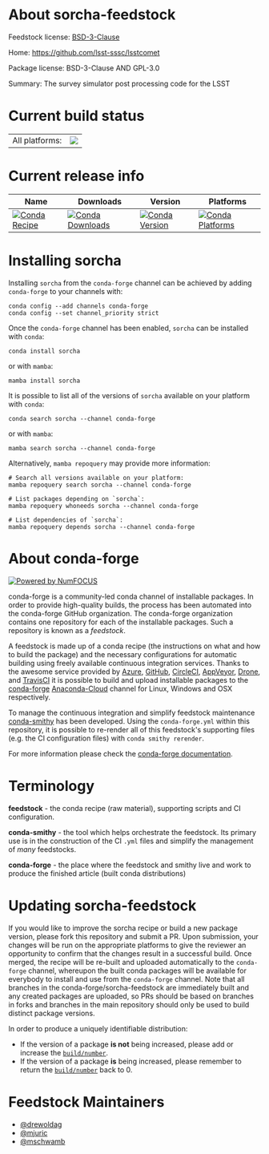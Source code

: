 About sorcha-feedstock
======================

Feedstock license: [BSD-3-Clause](https://github.com/conda-forge/sorcha-feedstock/blob/main/LICENSE.txt)

Home: https://github.com/lsst-sssc/lsstcomet

Package license: BSD-3-Clause AND GPL-3.0

Summary: The survey simulator post processing code for the LSST

Current build status
====================


<table><tr><td>All platforms:</td>
    <td>
      <a href="https://dev.azure.com/conda-forge/feedstock-builds/_build/latest?definitionId=19832&branchName=main">
        <img src="https://dev.azure.com/conda-forge/feedstock-builds/_apis/build/status/sorcha-feedstock?branchName=main">
      </a>
    </td>
  </tr>
</table>

Current release info
====================

| Name | Downloads | Version | Platforms |
| --- | --- | --- | --- |
| [![Conda Recipe](https://img.shields.io/badge/recipe-sorcha-green.svg)](https://anaconda.org/conda-forge/sorcha) | [![Conda Downloads](https://img.shields.io/conda/dn/conda-forge/sorcha.svg)](https://anaconda.org/conda-forge/sorcha) | [![Conda Version](https://img.shields.io/conda/vn/conda-forge/sorcha.svg)](https://anaconda.org/conda-forge/sorcha) | [![Conda Platforms](https://img.shields.io/conda/pn/conda-forge/sorcha.svg)](https://anaconda.org/conda-forge/sorcha) |

Installing sorcha
=================

Installing `sorcha` from the `conda-forge` channel can be achieved by adding `conda-forge` to your channels with:

```
conda config --add channels conda-forge
conda config --set channel_priority strict
```

Once the `conda-forge` channel has been enabled, `sorcha` can be installed with `conda`:

```
conda install sorcha
```

or with `mamba`:

```
mamba install sorcha
```

It is possible to list all of the versions of `sorcha` available on your platform with `conda`:

```
conda search sorcha --channel conda-forge
```

or with `mamba`:

```
mamba search sorcha --channel conda-forge
```

Alternatively, `mamba repoquery` may provide more information:

```
# Search all versions available on your platform:
mamba repoquery search sorcha --channel conda-forge

# List packages depending on `sorcha`:
mamba repoquery whoneeds sorcha --channel conda-forge

# List dependencies of `sorcha`:
mamba repoquery depends sorcha --channel conda-forge
```


About conda-forge
=================

[![Powered by
NumFOCUS](https://img.shields.io/badge/powered%20by-NumFOCUS-orange.svg?style=flat&colorA=E1523D&colorB=007D8A)](https://numfocus.org)

conda-forge is a community-led conda channel of installable packages.
In order to provide high-quality builds, the process has been automated into the
conda-forge GitHub organization. The conda-forge organization contains one repository
for each of the installable packages. Such a repository is known as a *feedstock*.

A feedstock is made up of a conda recipe (the instructions on what and how to build
the package) and the necessary configurations for automatic building using freely
available continuous integration services. Thanks to the awesome service provided by
[Azure](https://azure.microsoft.com/en-us/services/devops/), [GitHub](https://github.com/),
[CircleCI](https://circleci.com/), [AppVeyor](https://www.appveyor.com/),
[Drone](https://cloud.drone.io/welcome), and [TravisCI](https://travis-ci.com/)
it is possible to build and upload installable packages to the
[conda-forge](https://anaconda.org/conda-forge) [Anaconda-Cloud](https://anaconda.org/)
channel for Linux, Windows and OSX respectively.

To manage the continuous integration and simplify feedstock maintenance
[conda-smithy](https://github.com/conda-forge/conda-smithy) has been developed.
Using the ``conda-forge.yml`` within this repository, it is possible to re-render all of
this feedstock's supporting files (e.g. the CI configuration files) with ``conda smithy rerender``.

For more information please check the [conda-forge documentation](https://conda-forge.org/docs/).

Terminology
===========

**feedstock** - the conda recipe (raw material), supporting scripts and CI configuration.

**conda-smithy** - the tool which helps orchestrate the feedstock.
                   Its primary use is in the construction of the CI ``.yml`` files
                   and simplify the management of *many* feedstocks.

**conda-forge** - the place where the feedstock and smithy live and work to
                  produce the finished article (built conda distributions)


Updating sorcha-feedstock
=========================

If you would like to improve the sorcha recipe or build a new
package version, please fork this repository and submit a PR. Upon submission,
your changes will be run on the appropriate platforms to give the reviewer an
opportunity to confirm that the changes result in a successful build. Once
merged, the recipe will be re-built and uploaded automatically to the
`conda-forge` channel, whereupon the built conda packages will be available for
everybody to install and use from the `conda-forge` channel.
Note that all branches in the conda-forge/sorcha-feedstock are
immediately built and any created packages are uploaded, so PRs should be based
on branches in forks and branches in the main repository should only be used to
build distinct package versions.

In order to produce a uniquely identifiable distribution:
 * If the version of a package **is not** being increased, please add or increase
   the [``build/number``](https://docs.conda.io/projects/conda-build/en/latest/resources/define-metadata.html#build-number-and-string).
 * If the version of a package **is** being increased, please remember to return
   the [``build/number``](https://docs.conda.io/projects/conda-build/en/latest/resources/define-metadata.html#build-number-and-string)
   back to 0.

Feedstock Maintainers
=====================

* [@drewoldag](https://github.com/drewoldag/)
* [@mjuric](https://github.com/mjuric/)
* [@mschwamb](https://github.com/mschwamb/)

